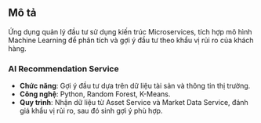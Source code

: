 ## Mô tả
Ứng dụng quản lý đầu tư sử dụng kiến trúc Microservices, tích hợp mô hình Machine Learning để phân tích và gợi ý đầu tư theo khẩu vị rủi ro của khách hàng.

### AI Recommendation Service
- **Chức năng**: Gợi ý đầu tư dựa trên dữ liệu tài sản và thông tin thị trường.
- **Công nghệ**: Python, Random Forest, K-Means.
- **Quy trình**: Nhận dữ liệu từ Asset Service và Market Data Service, đánh giá khẩu vị rủi ro, sau đó sinh gợi ý phù hợp.
